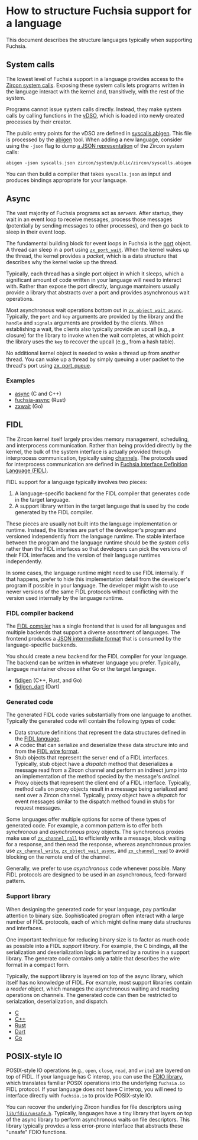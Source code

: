 # How to structure Fuchsia support for a language

This document describes the structure languages typically when supporting
Fuchsia.

## System calls

The lowest level of Fuchsia support in a language provides access to the
[Zircon system calls](https://fuchsia.googlesource.com/zircon/+/master/docs/syscalls/).
Exposing these system calls lets programs written in the language interact with
the kernel and, transitively, with the rest of the system.

Programs cannot issue system calls directly. Instead, they make system calls by
calling functions in the [vDSO](https://fuchsia.googlesource.com/zircon/+/master/docs/vdso.md),
which is loaded into newly created processes by their creator.

The public entry points for the vDSO are defined in
[syscalls.abigen](https://fuchsia.googlesource.com/zircon/+/master/system/public/zircon/syscalls.abigen).
This file is processed by the [abigen](https://fuchsia.googlesource.com/zircon/+/master/docs/vdso.md#abigen-tool)
tool. When adding a new language, consider using the `-json` flag to dump
[a JSON representation](https://fuchsia.googlesource.com/zircon/+/master/system/host/abigen/syscall_schema.json)
of the Zircon system calls:

```
abigen -json syscalls.json zircon/system/public/zircon/syscalls.abigen
```

You can then build a compiler that takes `syscalls.json` as input and produces
bindings appropriate for your language.

## Async

The vast majority of Fuchsia programs act as *servers*. After startup, they wait
in an event loop to receive messages, process those messages (potentially by
sending messages to other processes), and then go back to sleep in their event
loop.

The fundamental building block for event loops in Fuchsia is the
[port](https://fuchsia.googlesource.com/zircon/+/master/docs/objects/port.md)
object. A thread can sleep in a port using
[`zx_port_wait`](https://fuchsia.googlesource.com/zircon/+/master/docs/syscalls/port_wait.md).
When the kernel wakes up the thread, the kernel provides a *packet*, which is a
data structure that describes why the kernel woke up the thread.

Typically, each thread has a single port object in which it sleeps, which a
significant amount of code written in your language will need to interact with.
Rather than expose the port directly, language mantainers usually provide
a library that abstracts over a port and provides asynchronous wait operations.

Most asynchronous wait operations bottom out in
[`zx_object_wait_async`](https://fuchsia.googlesource.com/zircon/+/master/docs/syscalls/object_wait_async.md). Typically, the `port` and `key`
arguments are provided by the library and the `handle` and `signals`
arguments are provided by the clients. When establishing a wait, the clients
also typically provide an upcall (e.g., a closure) for the library to invoke
when the wait completes, at which point the library uses the `key` to recover
the upcall (e.g., from a hash table).

No additional kernel object is needed to wake a thread up from another thread.
You can wake up a thread by simply queuing a user packet to the thread's port
using
[zx_port_queue](https://fuchsia.googlesource.com/zircon/+/master/docs/syscalls/port_queue.md).

### Examples

* [async](https://fuchsia.googlesource.com/zircon/+/master/system/ulib/async)
  (C and C++)
* [fuchsia-async](https://fuchsia.googlesource.com/garnet/+/master/public/rust/fuchsia-async/) (Rust)
* [zxwait](https://fuchsia.googlesource.com/third_party/go/+/master/src/syscall/zx/zxwait/) (Go)

## FIDL

The Zircon kernel itself largely provides memory management, scheduling, and
interprocess communication. Rather than being provided directly by the kernel,
the bulk of the system interface is actually provided through interprocess
communication, typically using [channels](https://fuchsia.googlesource.com/zircon/+/master/docs/objects/channel.md).
The protocols used for interprocess communication are defined in
[Fuchsia Interface Definition Language (FIDL)](../fidl/README.md).

FIDL support for a language typically involves two pieces:

1. A language-specific backend for the FIDL compiler that generates code in the
   target language.
2. A support library written in the target language that is used by the code
   generated by the FIDL compiler.

These pieces are usually not built into the language implementation or runtime.
Instead, the libraries are part of the developer's program and versioned
independently from the language runtime. The stable interface between the
program and the language runtime should be the *system calls* rather than the
FIDL interfaces so that developers can pick the versions of their FIDL
interfaces and the version of their language runtimes independently.

In some cases, the language runtime might need to use FIDL internally. If that
happens, prefer to hide this implementation detail from the developer's program
if possible in your language. The developer might wish to use newer versions of
the same FIDL protocols without conflicting with the version used internally by
the language runtime.

### FIDL compiler backend

The [FIDL compiler](https://fuchsia.googlesource.com/zircon/+/master/system/host/fidl/)
has a single frontend that is used for all languages and multiple backends that
support a diverse assortment of languages. The frontend produces a
[JSON intermediate format](https://fuchsia.googlesource.com/fuchsia/+/master/docs/development/languages/fidl/reference/json-ir.md)
that is consumed by the language-specific backends.

You should create a new backend for the FIDL compiler for your language. The
backend can be written in whatever language you prefer. Typically, language
maintainer choose either Go or the target language.

 * [fidlgen](https://fuchsia.googlesource.com/garnet/+/master/go/src/fidl/compiler/backend) (C++, Rust, and Go)
 * [fidlgen_dart](https://fuchsia.googlesource.com/topaz/+/master/bin/fidlgen_dart) (Dart)

### Generated code

The generated FIDL code varies substantially from one language to another.
Typically the generated code will contain the following types of code:

* Data structure definitions that represent the data structures defined in the
  [FIDL language](https://fuchsia.googlesource.com/fuchsia/+/master/docs/development/languages/fidl/reference/language.md).
* A codec that can serialize and deserialize these data structure into and from
  the [FIDL wire format](https://fuchsia.googlesource.com/fuchsia/+/master/docs/development/languages/fidl/reference/wire-format/index.md).
* Stub objects that represent the server end of a FIDL interfaces. Typically,
  stub object have a *dispatch* method that deserializes a message read from a
  Zircon channel and perform an indirect jump into an implementation of the
  method specied by the message's *ordinal*.
* Proxy objects that represent the client end of a FIDL interface. Typically,
  method calls on proxy objects result in a message being serialized and
  sent over a Zircon channel. Typically, proxy object have a *dispatch* for
  event messages similar to the dispatch method found in stubs for request
  messages.

Some languages offer multiple options for some of these types of generated code.
For example, a common pattern is to offer both *synchronous* and *asynchronous*
proxy objects. The synchronous proxies make use of
[`zx_channel_call`](https://fuchsia.googlesource.com/zircon/+/master/docs/syscalls/channel_call.md)
to efficiently write a message, block waiting for a response, and then read the
response, whereas asynchronous proxies use
[`zx_channel_write`](https://fuchsia.googlesource.com/zircon/+/master/docs/syscalls/channel_write.md),
[`zx_object_wait_async`](https://fuchsia.googlesource.com/zircon/+/master/docs/syscalls/object_wait_async.md),
and
[`zx_channel_read`](https://fuchsia.googlesource.com/zircon/+/master/docs/syscalls/channel_read.md)
to avoid blocking on the remote end of the channel.

Generally, we prefer to use *asynchronous* code whenever possible. Many FIDL
protocols are designed to be used in an asynchronous, feed-forward pattern.

### Support library

When designing the generated code for your language, pay particular attention to
binary size. Sophisticated program often interact with a large number of FIDL
protocols, each of which might define many data structures and interfaces.

One important technique for reducing binary size is to factor as much code as
possible into a FIDL *support library*. For example, the C bindings, all the
serialization and deserialization logic is performed by a routine in a support
library. The generate code contains only a table that describes the wire format
in a compact form.

Typically, the support library is layered on top of the async library, which
itself has no knowledge of FIDL. For example, most support libraries contain a
*reader* object, which manages the asynchronous waiting and reading operations
on channels. The generated code can then be restricted to serialzation,
deserialization, and dispatch.

 * [C](https://fuchsia.googlesource.com/zircon/+/master/system/ulib/fidl)
 * [C++](https://fuchsia.googlesource.com/garnet/+/master/public/lib/fidl/cpp/)
 * [Rust](https://fuchsia.googlesource.com/garnet/+/master/public/lib/fidl/rust/fidl)
 * [Dart](https://fuchsia.googlesource.com/topaz/+/master/public/dart/fidl/)
 * [Go](https://fuchsia.googlesource.com/third_party/go/+/master/src/syscall/zx/fidl/)

## POSIX-style IO

POSIX-style IO operations (e.g., `open`, `close`, `read`, and `write`) are
layered on top of FIDL. If your language has C interop, you can use the
[FDIO library](https://fuchsia.googlesource.com/zircon/+/master/system/ulib/fdio),
which translates familiar POSIX operations into the underlying `fuchsia.io` FIDL
protocol. If your language does not have C interop, you will need to interface
directly with `fuchsia.io` to provide POSIX-style IO.

You can recover the underlying Zircon handles for file descriptors using [`lib/fdio/unsafe.h`](https://fuchsia.googlesource.com/zircon/+/master/system/ulib/fdio/include/lib/fdio/unsafe.h).
Typically, languages have a tiny library that layers on top of the async library
to perform asynchronous waits on file descriptors. This library typically
provdes a less error-prone interface that abstracts these "unsafe" FDIO
functions.
